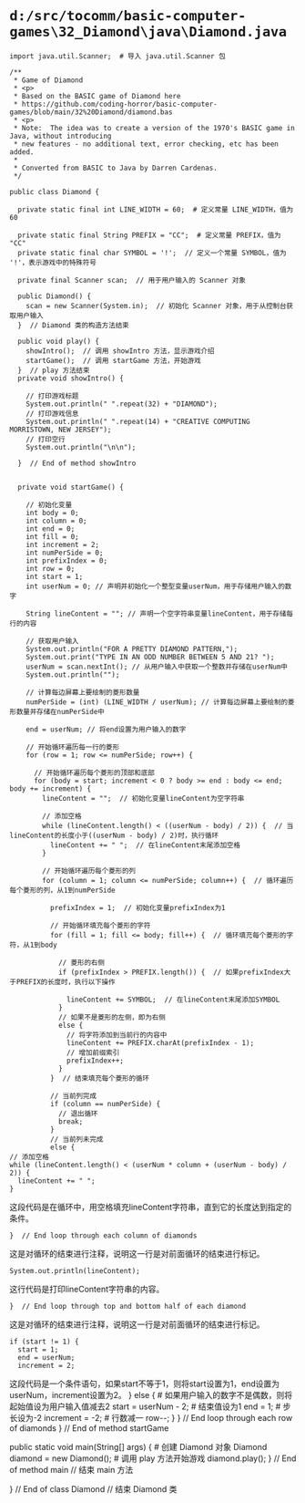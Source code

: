 # `d:/src/tocomm/basic-computer-games\32_Diamond\java\Diamond.java`

```
import java.util.Scanner;  # 导入 java.util.Scanner 包

/**
 * Game of Diamond
 * <p>
 * Based on the BASIC game of Diamond here
 * https://github.com/coding-horror/basic-computer-games/blob/main/32%20Diamond/diamond.bas
 * <p>
 * Note:  The idea was to create a version of the 1970's BASIC game in Java, without introducing
 * new features - no additional text, error checking, etc has been added.
 *
 * Converted from BASIC to Java by Darren Cardenas.
 */

public class Diamond {

  private static final int LINE_WIDTH = 60;  # 定义常量 LINE_WIDTH，值为 60

  private static final String PREFIX = "CC";  # 定义常量 PREFIX，值为 "CC"
  private static final char SYMBOL = '!';  // 定义一个常量 SYMBOL，值为 '!'，表示游戏中的特殊符号

  private final Scanner scan;  // 用于用户输入的 Scanner 对象

  public Diamond() {
    scan = new Scanner(System.in);  // 初始化 Scanner 对象，用于从控制台获取用户输入
  }  // Diamond 类的构造方法结束

  public void play() {
    showIntro();  // 调用 showIntro 方法，显示游戏介绍
    startGame();  // 调用 startGame 方法，开始游戏
  }  // play 方法结束
  private void showIntro() {

    // 打印游戏标题
    System.out.println(" ".repeat(32) + "DIAMOND");
    // 打印游戏信息
    System.out.println(" ".repeat(14) + "CREATIVE COMPUTING  MORRISTOWN, NEW JERSEY");
    // 打印空行
    System.out.println("\n\n");

  }  // End of method showIntro


  private void startGame() {

    // 初始化变量
    int body = 0;
    int column = 0;
    int end = 0;
    int fill = 0;
    int increment = 2;
    int numPerSide = 0;
    int prefixIndex = 0;
    int row = 0;
    int start = 1;
    int userNum = 0; // 声明并初始化一个整型变量userNum，用于存储用户输入的数字

    String lineContent = ""; // 声明一个空字符串变量lineContent，用于存储每行的内容

    // 获取用户输入
    System.out.println("FOR A PRETTY DIAMOND PATTERN,");
    System.out.print("TYPE IN AN ODD NUMBER BETWEEN 5 AND 21? ");
    userNum = scan.nextInt(); // 从用户输入中获取一个整数并存储在userNum中
    System.out.println("");

    // 计算每边屏幕上要绘制的菱形数量
    numPerSide = (int) (LINE_WIDTH / userNum); // 计算每边屏幕上要绘制的菱形数量并存储在numPerSide中

    end = userNum; // 将end设置为用户输入的数字

    // 开始循环遍历每一行的菱形
    for (row = 1; row <= numPerSide; row++) {

      // 开始循环遍历每个菱形的顶部和底部
      for (body = start; increment < 0 ? body >= end : body <= end; body += increment) {
        lineContent = "";  // 初始化变量lineContent为空字符串

        // 添加空格
        while (lineContent.length() < ((userNum - body) / 2)) {  // 当lineContent的长度小于((userNum - body) / 2)时，执行循环
          lineContent += " ";  // 在lineContent末尾添加空格
        }

        // 开始循环遍历每个菱形的列
        for (column = 1; column <= numPerSide; column++) {  // 循环遍历每个菱形的列，从1到numPerSide

          prefixIndex = 1;  // 初始化变量prefixIndex为1

          // 开始循环填充每个菱形的字符
          for (fill = 1; fill <= body; fill++) {  // 循环填充每个菱形的字符，从1到body

            // 菱形的右侧
            if (prefixIndex > PREFIX.length()) {  // 如果prefixIndex大于PREFIX的长度时，执行以下操作

              lineContent += SYMBOL;  // 在lineContent末尾添加SYMBOL
            }
            // 如果不是菱形的左侧，即为右侧
            else {
              // 将字符添加到当前行的内容中
              lineContent += PREFIX.charAt(prefixIndex - 1);
              // 增加前缀索引
              prefixIndex++;
            }
          }  // 结束填充每个菱形的循环

          // 当前列完成
          if (column == numPerSide) {
            // 退出循环
            break;
          }
          // 当前列未完成
          else {
// 添加空格
while (lineContent.length() < (userNum * column + (userNum - body) / 2)) {
  lineContent += " ";
}
```
这段代码是在循环中，用空格填充lineContent字符串，直到它的长度达到指定的条件。

```
}  // End loop through each column of diamonds
```
这是对循环的结束进行注释，说明这一行是对前面循环的结束进行标记。

```
System.out.println(lineContent);
```
这行代码是打印lineContent字符串的内容。

```
}  // End loop through top and bottom half of each diamond
```
这是对循环的结束进行注释，说明这一行是对前面循环的结束进行标记。

```
if (start != 1) {
  start = 1;
  end = userNum;
  increment = 2;
```
这段代码是一个条件语句，如果start不等于1，则将start设置为1，end设置为userNum，increment设置为2。
      }
      else {
        # 如果用户输入的数字不是偶数，则将起始值设为用户输入值减去2
        start = userNum - 2;
        # 结束值设为1
        end = 1;
        # 步长设为-2
        increment = -2;
        # 行数减一
        row--;
      }
    }  // End loop through each row of diamonds
  }  // End of method startGame

  public static void main(String[] args) {
    # 创建 Diamond 对象
    Diamond diamond = new Diamond();
    # 调用 play 方法开始游戏
    diamond.play();
  }  // End of method main  // 结束 main 方法

}  // End of class Diamond  // 结束 Diamond 类
```